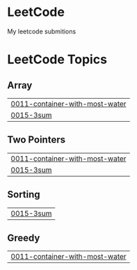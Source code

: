 # LeetCode

My leetcode submitions

<!---LeetCode Topics Start-->
# LeetCode Topics
## Array
|  |
| ------- |
| [0011-container-with-most-water](https://github.com/Kall-3/LeetCode/tree/master/0011-container-with-most-water) |
| [0015-3sum](https://github.com/Kall-3/LeetCode/tree/master/0015-3sum) |
## Two Pointers
|  |
| ------- |
| [0011-container-with-most-water](https://github.com/Kall-3/LeetCode/tree/master/0011-container-with-most-water) |
| [0015-3sum](https://github.com/Kall-3/LeetCode/tree/master/0015-3sum) |
## Sorting
|  |
| ------- |
| [0015-3sum](https://github.com/Kall-3/LeetCode/tree/master/0015-3sum) |
## Greedy
|  |
| ------- |
| [0011-container-with-most-water](https://github.com/Kall-3/LeetCode/tree/master/0011-container-with-most-water) |
<!---LeetCode Topics End-->